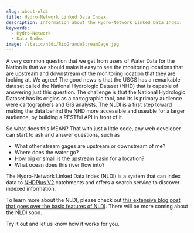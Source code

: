 ```yaml
---
slug: about-nldi
title: Hydro-Network Linked Data Index
description: Information about the Hydro-Network Linked Data Index.
keywords:
  - Hydro-Network
  - Data Index
image: /static/nldi/RioGrandeStreamGage.jpg
---
```


A very common question that we get from users of Water Data for the Nation is that we should make it easy to see the monitoring locations that are upstream and downstream of the monitoring location that they are looking at.  We agree! The good news is that the USGS has a remarkable dataset called the National Hydrologic Dataset (NHD) that is capable of answering just this question.  The challenge is that the National Hydrologic Dataset has its origins as a cartographic tool, and its is primary audience were cartographers and GIS analysts.  The NLDI is a first step toward making the data behind the NHD more accessible and useable for a larger audience, by building a RESTful API in front of it.

So what does this MEAN?  That with just a little code, any web developer can start to ask and answer questions, such as

* What other stream gages are upstream or downstream of me?
* Where does the water go?
* How big or small is the upstream basin for a location?
* What ocean does this river flow into?

The Hydro-Network Linked Data Index (NLDI)  is a system that can index data to [NHDPlus V2](http://www.horizon-systems.com/NHDPlus/V2NationalData.php) catchments and offers a search service to discover indexed information.

To learn more about the NLDI, please check out [this extensive blog post that goes over the basic features of NLDI](https://waterdata.usgs.gov/blog/nldi-intro/).  There will be more coming about the NLDI soon.

Try it out and let us know how it works for you.
